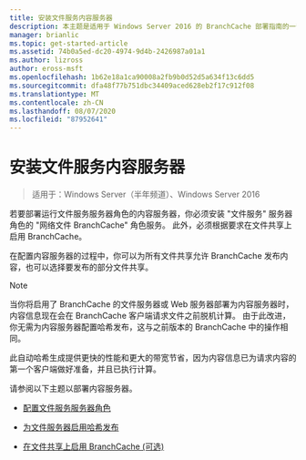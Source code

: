 ```yaml
---
title: 安装文件服务内容服务器
description: 本主题是适用于 Windows Server 2016 的 BranchCache 部署指南的一部分，它演示了如何在分布式和托管缓存模式下部署 BranchCache，以优化分支机构中的 WAN 带宽使用情况
manager: brianlic
ms.topic: get-started-article
ms.assetid: 74b0a5ed-dc20-4974-9d4b-2426987a01a1
ms.author: lizross
author: eross-msft
ms.openlocfilehash: 1b62e18a1ca90008a2fb9b0d52d5a634f13c6dd5
ms.sourcegitcommit: dfa48f77b751dbc34409aced628eb2f17c912f08
ms.translationtype: MT
ms.contentlocale: zh-CN
ms.lasthandoff: 08/07/2020
ms.locfileid: "87952641"
---
```

# <a name="install-file-services-content-servers"></a>安装文件服务内容服务器

>适用于：Windows Server（半年频道）、Windows Server 2016

若要部署运行文件服务服务器角色的内容服务器，你必须安装 "文件服务" 服务器角色的 "网络文件 BranchCache" 角色服务。 此外，必须根据要求在文件共享上启用 BranchCache。

在配置内容服务器的过程中，你可以为所有文件共享允许 BranchCache 发布内容，也可以选择要发布的部分文件共享。

> [!NOTE]
> 当你将启用了 BranchCache 的文件服务器或 Web 服务器部署为内容服务器时，内容信息现在会在 BranchCache 客户端请求文件之前脱机计算。 由于此改进，你无需为内容服务器配置哈希发布，这与之前版本的 BranchCache 中的操作相同。
>
> 此自动哈希生成提供更快的性能和更大的带宽节省，因为内容信息已为请求内容的第一个客户端做好准备，并且已执行计算。

请参阅以下主题以部署内容服务器。

-   [配置文件服务服务器角色](../../branchcache/deploy/Configure-the-File-Services-server-role.md)

-   [为文件服务器启用哈希发布](../../branchcache/deploy/Enable-Hash-Publication-for-File-Servers.md)

-   [在文件共享上启用 BranchCache &#40;可选&#41;](../../branchcache/deploy/enable-bc-on-file-share.md)



